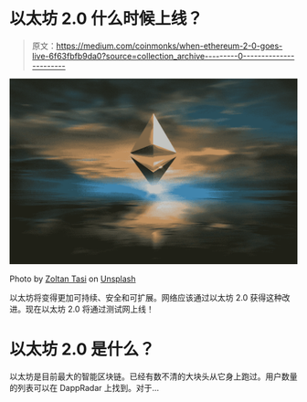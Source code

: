 # 以太坊 2.0 什么时候上线？

> 原文：<https://medium.com/coinmonks/when-ethereum-2-0-goes-live-6f63fbfb9da0?source=collection_archive---------0----------------------->

![](img/dc8ff7bf9fdbc853af8b50ba60b5eca1.png)

Photo by [Zoltan Tasi](https://unsplash.com/@zoltantasi?utm_source=medium&utm_medium=referral) on [Unsplash](https://unsplash.com?utm_source=medium&utm_medium=referral)

以太坊将变得更加可持续、安全和可扩展。网络应该通过以太坊 2.0 获得这种改进。现在以太坊 2.0 将通过测试网上线！

# 以太坊 2.0 是什么？

以太坊是目前最大的智能区块链。已经有数不清的大块头从它身上跑过。用户数量的列表可以在 DappRadar 上找到。对于…